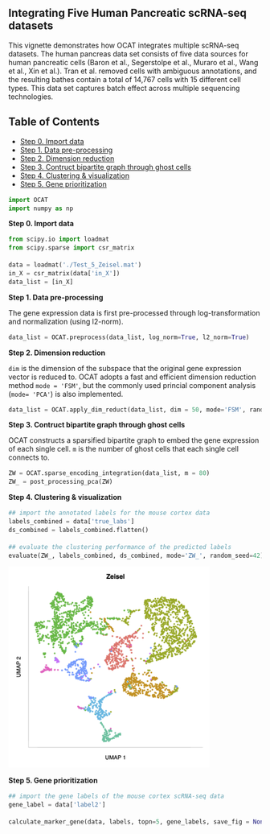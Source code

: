 ## Integrating Five Human Pancreatic scRNA-seq datasets 

This vignette demonstrates how OCAT integrates multiple scRNA-seq datasets. The human pancreas data set consists of five data sources for human pancreatic cells (Baron et al., Segerstolpe et al., Muraro et al., Wang et al., Xin et al.). 
Tran et al. removed cells with ambiguous annotations, and the resulting bathes contain a total of 14,767 cells with 15 different cell types. This data set captures batch effect across multiple sequencing technologies.

## Table of Contents
- [Step 0. Import data](#data_import)
- [Step 1. Data pre-processing](#pre_processing)
- [Step 2. Dimension reduction](#dim_reduct)
- [Step 3. Contruct bipartite graph through ghost cells](#ghost_cell)
- [Step 4. Clustering \& visualization](#clustering)
- [Step 5. Gene prioritization](#gene_prior)

```python
import OCAT
import numpy as np
```

<a name="data_import"></a>**Step 0. Import data**     
```python
from scipy.io import loadmat
from scipy.sparse import csr_matrix

data = loadmat('./Test_5_Zeisel.mat')
in_X = csr_matrix(data['in_X'])
data_list = [in_X]
```

<a name="pre_processing"></a>**Step 1. Data pre-processing**

The gene expression data is first pre-processed through log-transformation and normalization (using l2-norm). 

```python
data_list = OCAT.preprocess(data_list, log_norm=True, l2_norm=True)
```
<a name="dim_reduct"></a>**Step 2. Dimension reduction**

`dim` is the dimension of the subspace that the original gene expression vector is reduced to. OCAT adopts a fast and efficient dimension reduction method `mode = 'FSM'`, but the commonly used princial component analysis (`mode= 'PCA'`) is also implemented. 

```python
data_list = OCAT.apply_dim_reduct(data_list, dim = 50, mode='FSM', random_seed=42)
```

<a name="ghost_cell"></a>**Step 3. Contruct bipartite graph through ghost cells**

OCAT constructs a sparsified bipartite graph to embed the gene expression of each single cell. `m` is the number of ghost cells that each single cell connects to. 

```python
ZW = OCAT.sparse_encoding_integration(data_list, m = 80)
ZW_ = post_processing_pca(ZW)
```

<a name="clustering"></a>**Step 4. Clustering \& visualization**

```python
## import the annotated labels for the mouse cortex data
labels_combined = data['true_labs']
ds_combined = labels_combined.flatten()

## evaluate the clustering performance of the predicted labels
evaluate(ZW_, labels_combined, ds_combined, mode='ZW_', random_seed=42)
```
<img src="https://github.com/bowang-lab/OCAT/blob/master/vignettes/Clustering/Zeisel_clustering_v2.png" width="400" height="400" />  

<a name="gene_prior"></a>**Step 5. Gene prioritization**

```python
## import the gene labels of the mouse cortex scRNA-seq data
gene_label = data['label2']

calculate_marker_gene(data, labels, topn=5, gene_labels, save_fig = None, save_csv = None)
```
